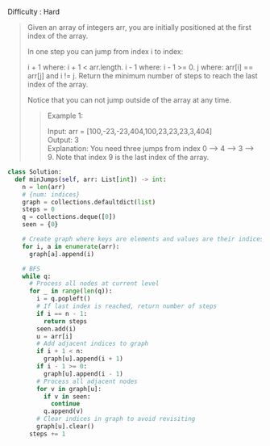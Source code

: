 Difficulty : Hard 

>Given an array of integers arr, you are initially positioned at the first index of the array.
>
>In one step you can jump from index i to index:
>
>i + 1 where: i + 1 < arr.length.
>i - 1 where: i - 1 >= 0.
>j where: arr[i] == arr[j] and i != j.
>Return the minimum number of steps to reach the last index of the array.
>
>Notice that you can not jump outside of the array at any time.
>
>>Example 1:  
>>
>>Input: arr = [100,-23,-23,404,100,23,23,23,3,404]  
>>Output: 3  
>>Explanation: You need three jumps from index 0 --> 4 --> 3 --> 9. Note that index 9 is the last index of the array.  

```python
class Solution:
  def minJumps(self, arr: List[int]) -> int:
    n = len(arr)
    # {num: indices}
    graph = collections.defaultdict(list)
    steps = 0
    q = collections.deque([0])
    seen = {0}

    # Create graph where keys are elements and values are their indices in arr
    for i, a in enumerate(arr):
      graph[a].append(i)

    # BFS
    while q:
      # Process all nodes at current level
      for _ in range(len(q)):
        i = q.popleft()
        # If last index is reached, return number of steps
        if i == n - 1:
          return steps
        seen.add(i)
        u = arr[i]
        # Add adjacent indices to graph
        if i + 1 < n:
          graph[u].append(i + 1)
        if i - 1 >= 0:
          graph[u].append(i - 1)
        # Process all adjacent nodes
        for v in graph[u]:
          if v in seen:
            continue
          q.append(v)
        # Clear indices in graph to avoid revisiting
        graph[u].clear()
      steps += 1
```      
